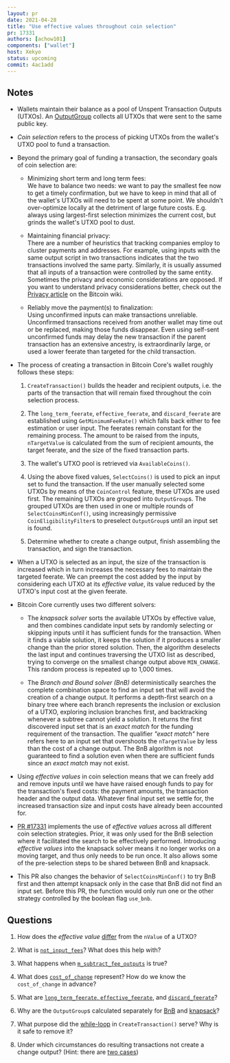 ```yaml
---
layout: pr
date: 2021-04-28
title: "Use effective values throughout coin selection"
pr: 17331
authors: [achow101]
components: ["wallet"]
host: Xekyo
status: upcoming
commit: 4ac1add
---
```


## Notes

- Wallets maintain their balance as a pool of Unspent Transaction Outputs
  (UTXOs). An
  [OutputGroup](https://github.com/bitcoin-core-review-club/bitcoin/blob/4ac1adda9914d845aaea5804af4801ffec53c701/src/wallet/coinselection.h#L72)
  collects all UTXOs that were sent to the same public key.

- _Coin selection_ refers to the process of picking UTXOs from the wallet's UTXO
  pool to fund a transaction.

- Beyond the primary goal of funding a transaction, the secondary goals of coin
  selection are:

    - Minimizing short term and long term fees:  
      We have to balance two needs: we want to pay the smallest fee now to get a
      timely confirmation, but we have to keep in mind that all of the wallet's
      UTXOs will need to be spent at some point. We shouldn't over-optimize
      locally at the detriment of large future costs. E.g. always using
      largest-first selection minimizes the current cost, but grinds the
      wallet's UTXO pool to dust.

    - Maintaining financial privacy:  
      There are a number of heuristics that tracking companies employ to cluster
      payments and addresses. For example, using inputs with the same output
      script in two transactions indicates that the two transactions involved
      the same party. Similarly, it is usually assumed that all inputs of a
      transaction were controlled by the same entity. Sometimes the privacy and
      economic considerations are opposed. If you want to understand privacy
      considerations better, check out the [Privacy
      article](https://en.bitcoin.it/wiki/Privacy) on the Bitcoin wiki.

    - Reliably move the payment(s) to finalization:  
      Using unconfirmed inputs can make transactions unreliable. Unconfirmed
      transactions received from another wallet may time out or be replaced,
      making those funds disappear. Even using self-sent unconfirmed funds may
      delay the new transaction if the parent transaction has an extensive
      ancestry, is extraordinarily large, or used a lower feerate than targeted
      for the child transaction.

- The process of creating a transaction in Bitcoin Core's wallet roughly
  follows these steps:

    1. `CreateTransaction()` builds the header and recipient outputs, i.e. the
       parts of the transaction that will remain fixed throughout the coin
       selection process.

    2. The `long_term_feerate`, `effective_feerate`, and `discard_feerate` are
       established using `GetMinimumFeeRate()` which falls back either to fee
       estimation or user input. The feerates remain constant for the remaining
       process. The amount to be raised from the inputs, `nTargetValue` is
       calculated from the sum of recipient amounts, the target feerate, and the
       size of the fixed transaction parts.

    3. The wallet's UTXO pool is retrieved via `AvailableCoins()`.

    4. Using the above fixed values, `SelectCoins()` is used to pick an input
       set to fund the transaction. If the user manually selected some UTXOs by
       means of the `CoinControl` feature, these UTXOs are used first. The
       remaining UTXOs are grouped into `OutputGroup`s. The grouped UTXOs are
       then used in one or multiple rounds of `SelectCoinsMinConf()`, using
       increasingly permissive `CoinEligibilityFilter`s to preselect
       `OutputGroup`s until an input set is found.

    5. Determine whether to create a change output, finish assembling the
       transaction, and sign the transaction.

- When a UTXO is selected as an input, the size of the transaction is increased
  which in turn increases the necessary fees to maintain the targeted feerate.
  We can preempt the cost added by the input by considering each UTXO at its
  _effective value_, its value reduced by the UTXO's input cost at the given
  feerate.

- Bitcoin Core currently uses two different solvers:

    - The _knapsack solver_ sorts the available UTXOs by effective value, and
      then combines candidate input sets by randomly selecting or skipping
      inputs until it has sufficient funds for the transaction. When it finds a
      viable solution, it keeps the solution if it produces a smaller change
      than the prior stored solution. Then, the algorithm deselects the last
      input and continues traversing the UTXO list as described, trying to
      converge on the smallest change output above `MIN_CHANGE`. This random
      process is repeated up to 1,000 times.

    - The _Branch and Bound solver (BnB)_ deterministically searches the
      complete combination space to find an input set that will avoid the
      creation of a change output. It performs a depth-first search on a binary
      tree where each branch represents the inclusion or exclusion of a UTXO,
      exploring inclusion branches first, and backtracking whenever a subtree
      cannot yield a solution.  It returns the first discovered input set that
      is an _exact match_ for the funding requirement of the transaction. The
      qualifier _"exact match"_ here refers here to an input set that overshoots
      the `nTargetValue` by less than the cost of a change output.  The BnB
      algorithm is not guaranteed to find a solution even when there are
      sufficient funds since an _exact match_ may not exist.

- Using _effective values_ in coin selection means that we can freely add and
  remove inputs until we have have raised enough funds to pay for the
  transaction's fixed costs: the payment amounts, the transaction header and the
  output data. Whatever final input set we settle for, the increased transaction
  size and input costs have already been accounted for.

- [PR #17331](https://github.com/bitcoin/bitcoin/pull/17331) implements the use
  of _effective values_ across all different coin selection strategies. Prior,
  it was only used for the BnB selection where it facilitated the search to be
  effectively performed. Introducing _effective values_ into the knapsack solver
  means it no longer works on a moving target, and thus only needs to be run
  once. It also allows some of the pre-selection steps to be shared between BnB
  and knapsack.

- This PR also changes the behavior of `SelectCoinsMinConf()` to try BnB first
  and then attempt knapsack only in the case that BnB did not find an input set.
  Before this PR, the function would only run one or the other strategy
  controlled by the boolean flag `use_bnb`.

## Questions

1. How does the _effective value_
   [differ](https://github.com/bitcoin-core-review-club/bitcoin/commit/453c00c8eaffb7ee16b3b3232a6c3e39b1b52882#diff-1f2db0e4d5c12d109c7f0962333c245b49b696cb39ff432da048e9d6c08944d8R2473)
   from the `nValue` of a UTXO?

2. What is
   [`not_input_fees`](https://github.com/bitcoin-core-review-club/bitcoin/commit/453c00c8eaffb7ee16b3b3232a6c3e39b1b52882#diff-1f2db0e4d5c12d109c7f0962333c245b49b696cb39ff432da048e9d6c08944d8R2402)?
   What does this help with?

3. What happens when
   [`m_subtract_fee_outputs`](https://github.com/bitcoin-core-review-club/bitcoin/commit/453c00c8eaffb7ee16b3b3232a6c3e39b1b52882#diff-1f2db0e4d5c12d109c7f0962333c245b49b696cb39ff432da048e9d6c08944d8R2473)
   is true?

4. What does
   [`cost_of_change`](https://github.com/bitcoin-core-review-club/bitcoin/commit/453c00c8eaffb7ee16b3b3232a6c3e39b1b52882#diff-1f2db0e4d5c12d109c7f0962333c245b49b696cb39ff432da048e9d6c08944d8R2416)
   represent? How do we know the `cost_of_change` in advance?

5. What are [`long_term_feerate`,
   `effective_feerate`](https://github.com/bitcoin-core-review-club/bitcoin/blob/4ac1adda9914d845aaea5804af4801ffec53c701/src/wallet/wallet.h#L611),
   and
   [`discard_feerate`](https://github.com/bitcoin-core-review-club/bitcoin/blob/4ac1adda9914d845aaea5804af4801ffec53c701/src/wallet/wallet.h#L69)?

6. Why are the `OutputGroup`s calculated separately for
   [BnB](https://github.com/bitcoin-core-review-club/bitcoin/blob/4ac1adda9914d845aaea5804af4801ffec53c701/src/wallet/wallet.cpp#L2415)
   and
   [knapsack](https://github.com/bitcoin-core-review-club/bitcoin/blob/4ac1adda9914d845aaea5804af4801ffec53c701/src/wallet/wallet.cpp#L2420)?

7. What purpose did the
   [while-loop](https://github.com/bitcoin-core-review-club/bitcoin/commit/23c85ae91ea0a720b591cab8dfd20be72425ab31#diff-1f2db0e4d5c12d109c7f0962333c245b49b696cb39ff432da048e9d6c08944d8L2856)
   in `CreateTransaction()` serve? Why is it safe to remove it?

8. Under which circumstances do resulting transactions not create a change
   output? (Hint: there are [two
   cases](https://github.com/bitcoin-core-review-club/bitcoin/blob/4ac1adda9914d845aaea5804af4801ffec53c701/src/wallet/wallet.cpp#L2919))

<!-- TODO: After meeting, uncomment and add meeting log between the irc tags
## Meeting Log
{% irc %}
{% endirc %}
-->
